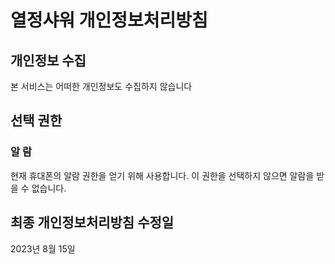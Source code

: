 # 열정샤워 개인정보처리방침

## 개인정보 수집
본 서비스는 어떠한 개인정보도 수집하지 않습니다

## 선택 권한
### 알 람
현재 휴대폰의 알람 권한을 얻기 위해 사용합니다. 이 권한을 선택하지 않으면 알람을 받을 수 없습니다.

## 최종 개인정보처리방침 수정일
2023년 8월 15일
